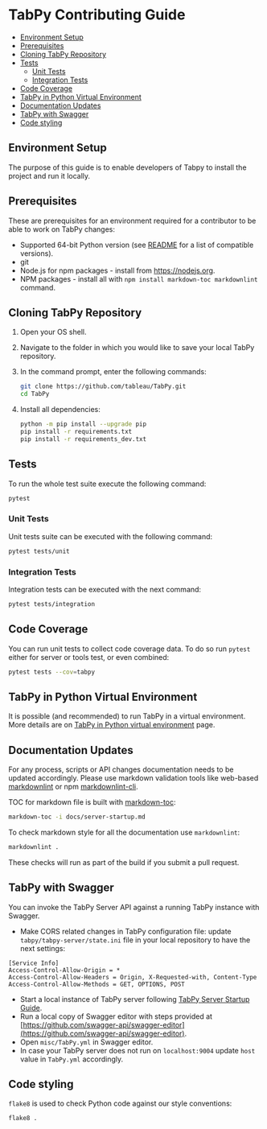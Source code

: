 # TabPy Contributing Guide

<!-- markdownlint-disable MD004 -->

<!-- toc -->

- [Environment Setup](#environment-setup)
- [Prerequisites](#prerequisites)
- [Cloning TabPy Repository](#cloning-tabpy-repository)
- [Tests](#tests)
  * [Unit Tests](#unit-tests)
  * [Integration Tests](#integration-tests)
- [Code Coverage](#code-coverage)
- [TabPy in Python Virtual Environment](#tabpy-in-python-virtual-environment)
- [Documentation Updates](#documentation-updates)
- [TabPy with Swagger](#tabpy-with-swagger)
- [Code styling](#code-styling)

<!-- tocstop -->

<!-- markdownlint-enable MD004 -->

## Environment Setup

The purpose of this guide is to enable developers of Tabpy to install the project
and run it locally.

## Prerequisites

These are prerequisites for an environment required for a contributor to
be able to work on TabPy changes:

- Supported 64-bit Python version (see
[README](https://github.com/tableau/TabPy) for a list of compatible versions).
- git
- Node.js for npm packages - install from <https://nodejs.org>.
- NPM packages - install all with
  `npm install markdown-toc markdownlint` command.

## Cloning TabPy Repository

1. Open your OS shell.
2. Navigate to the folder in which you would like to save
   your local TabPy repository.
3. In the command prompt, enter the following commands:

    ```sh
    git clone https://github.com/tableau/TabPy.git
    cd TabPy
    ```

4. Install all dependencies:

   ```sh
   python -m pip install --upgrade pip
   pip install -r requirements.txt
   pip install -r requirements_dev.txt
   ```

## Tests

To run the whole test suite execute the following command:

```sh
pytest
```

### Unit Tests

Unit tests suite can be executed with the following command:

```sh
pytest tests/unit
```

### Integration Tests

Integration tests can be executed with the next command:

```sh
pytest tests/integration
```

## Code Coverage

You can run unit tests to collect code coverage data. To do so run `pytest`
either for server or tools test, or even combined:

```sh
pytest tests --cov=tabpy
```

## TabPy in Python Virtual Environment

It is possible (and recommended) to run TabPy in a virtual environment. More
details are on
[TabPy in Python virtual environment](docs/tabpy-virtualenv.md) page.

## Documentation Updates

For any process, scripts or API changes documentation needs to be updated accordingly.
Please use markdown validation tools like web-based [markdownlint](https://dlaa.me/markdownlint/)
or npm [markdownlint-cli](https://github.com/igorshubovych/markdownlint-cli).

TOC for markdown file is built with [markdown-toc](https://www.npmjs.com/package/markdown-toc):

```sh
markdown-toc -i docs/server-startup.md
```

To check markdown style for all the documentation use `markdownlint`:

```sh
markdownlint .
```

These checks will run as part of the build if you submit a pull request.

## TabPy with Swagger

You can invoke the TabPy Server API against a running TabPy instance with Swagger.

- Make CORS related changes in TabPy configuration file: update `tabpy/tabpy-server/state.ini`
  file in your local repository to have the next settings:

```config
[Service Info]
Access-Control-Allow-Origin = *
Access-Control-Allow-Headers = Origin, X-Requested-with, Content-Type
Access-Control-Allow-Methods = GET, OPTIONS, POST
```

- Start a local instance of TabPy server following [TabPy Server Startup Guide](docs/server-startup.md).
- Run a local copy of Swagger editor with steps provided at
  [https://github.com/swagger-api/swagger-editor](https://github.com/swagger-api/swagger-editor).
- Open `misc/TabPy.yml` in Swagger editor.
- In case your TabPy server does not run on `localhost:9004` update
  `host` value in `TabPy.yml` accordingly.

## Code styling

`flake8` is used to check Python code against our style conventions:

```sh
flake8 .
```
